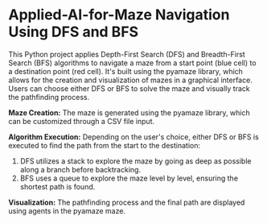 # Applied-AI-for-Maze Navigation Using DFS and BFS

This Python project applies Depth-First Search (DFS) and Breadth-First Search (BFS) algorithms to navigate a maze from a start point (blue cell) to a destination point (red cell). It's built using the pyamaze library, which allows for the creation and visualization of mazes in a graphical interface. Users can choose either DFS or BFS to solve the maze and visually track the pathfinding process.

**Maze Creation:** The maze is generated using the pyamaze library, which can be customized through a CSV file input.

**Algorithm Execution:** Depending on the user's choice, either DFS or BFS is executed to find the path from the start to the destination:

1. DFS utilizes a stack to explore the maze by going as deep as possible along a branch before backtracking.
2. BFS uses a queue to explore the maze level by level, ensuring the shortest path is found.
   
**Visualization:** The pathfinding process and the final path are displayed using agents in the pyamaze maze.
